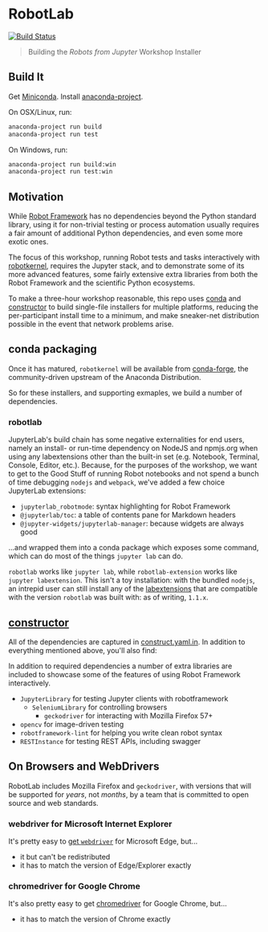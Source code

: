 # RobotLab

[![Build Status](https://dev.azure.com/robots-from-jupyter/robots-from-jupyter/_apis/build/status/robots-from-jupyter.robotlab?branchName=master)](https://dev.azure.com/robots-from-jupyter/robots-from-jupyter/_build/latest?definitionId=3?branchName=master)

> Building the _Robots from Jupyter_ Workshop Installer


## Build It
Get [Miniconda][]. Install [anaconda-project][].

On OSX/Linux, run:
```bash
anaconda-project run build
anaconda-project run test
```

On Windows, run:
```bash
anaconda-project run build:win
anaconda-project run test:win
```

## Motivation

While [Robot Framework][robotframework] has no dependencies beyond the Python
standard library, using it for non-trivial testing or process automation usually
requires a fair amount of additional Python dependencies, and even some more
exotic ones.

The focus of this workshop, running Robot tests and tasks interactively with
[robotkernel][], requires the Jupyter stack, and to demonstrate some of its more
advanced features, some fairly extensive extra libraries from both the Robot
Framework and the scientific Python ecosystems.

To make a three-hour workshop reasonable, this repo uses [conda][] and
[constructor][] to build single-file installers for multiple platforms, reducing
the per-participant install time to a minimum, and make sneaker-net distribution
possible in the event that network problems arise.


## conda packaging
Once it has matured, `robotkernel` will be available from [conda-forge][], the
community-driven upstream of the Anaconda Distribution.

So for these installers, and supporting exmaples, we build a number of
dependencies.

### robotlab
JupyterLab's build chain has some negative externalities
for end users, namely an install- or run-time dependency on NodeJS and npmjs.org
when using any labextensions other than the built-in set (e.g. Notebook, Terminal,
Console, Editor, etc.). Because, for the purposes of the workshop, we want to
get to the Good Stuff of running Robot notebooks and not spend a bunch of time
debugging `nodejs` and `webpack`, we've added a few choice JupyterLab extensions:

- `jupyterlab_robotmode`: syntax highlighting for Robot Framework
- `@jupyterlab/toc`: a table of contents pane for Markdown headers
- `@jupyter-widgets/jupyterlab-manager`: because widgets are always good

...and wrapped them into a conda package which exposes some command, which can
do most of the things `jupyter lab` can do.

`robotlab` works like `jupyter lab`, while `robotlab-extension` works like
`jupyter labextension`. This isn't a toy installation: with the bundled `nodejs`,
an intrepid user can still install any of the [labextensions][] that are
compatible with the version `robotlab` was built with: as of writing, `1.1.x`.

## [constructor][]
All of the dependencies are captured in [construct.yaml.in][]. In addition to
everything mentioned above, you'll also find:

In addition to required dependencies a number of extra libraries are included to
showcase some of the features of using Robot Framework interactively.
- `JupyterLibrary` for testing Jupyter clients with robotframework
  - `SeleniumLibrary` for controlling browsers
    - `geckodriver` for interacting with Mozilla Firefox 57+
- `opencv` for image-driven testing
- `robotframework-lint` for helping you write clean robot syntax
- `RESTInstance` for testing REST APIs, including swagger

## On Browsers and WebDrivers
RobotLab includes Mozilla Firefox and `geckodriver`, with versions that will be
supported for _years_, not _months_, by a team that is committed to open source
and web standards.

### webdriver for Microsoft Internet Explorer
It's pretty easy to [get `webdriver`][webdriver] for Microsoft Edge, but...
  - it but can't be redistributed
  - it has to match the version of Edge/Explorer exactly

### chromedriver for Google Chrome
It's also pretty easy to get [chromedriver][] for Google Chrome, but...
  - it has to match the version of Chrome exactly

[anaconda-project]: https://github.com/anaconda-platform/anaconda-project
[conda-forge]: https://github.com/conda-forge
[robotframework]: https://github.com/robotframework/robotframework
[conda]: https://github.com/conda/conda
[constructor]: https://github.com/conda/constructor
[construct.yaml.in]: ./constructor/construct.yaml.in
[labextensions]: https://www.npmjs.com/search?q=keywords:jupyterlab-extension
[Miniconda]: https://conda.io/miniconda.html
[robotkernel]: https://github.com/robots-from-jupyter/robotkernel
[webdriver]: https://developer.microsoft.com/en-us/microsoft-edge/tools/webdriver/#downloads
[chromedriver]: https://chromedriver.chromium.org/downloads
